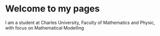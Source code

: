 # Welcome to my pages
I am a student at Charles University, Faculty of Mathematics and Physic, with focus on Mathematical Modelling
